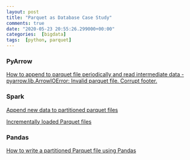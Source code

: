 ```yaml
---
layout: post
title: "Parquet as Database Case Study"
comments: true
date: "2020-05-23 20:55:26.299000+00:00"
categories:  [bigdata]
tags:  [python, parquet]
---
```




### PyArrow
[How to append to parquet file periodically and read intermediate data - pyarrow.lib.ArrowIOError: Invalid parquet file. Corrupt footer.](https://github.com/apache/arrow/issues/3203)

### Spark
[Append new data to partitioned parquet files](https://stackoverflow.com/questions/34935393/append-new-data-to-partitioned-parquet-files)

[Incrementally loaded Parquet files](https://aseigneurin.github.io/2017/03/14/incrementally-loaded-parquet-files.html)

### Pandas
[How to write a partitioned Parquet file using Pandas](https://stackoverflow.com/questions/52934265/how-to-write-a-partitioned-parquet-file-using-pandas)


